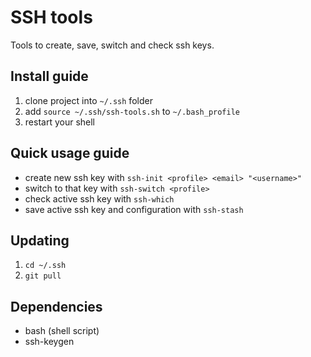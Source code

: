 # SSH tools
Tools to create, save, switch and check ssh keys.

## Install guide
 1. clone project into `~/.ssh` folder
 2. add `source ~/.ssh/ssh-tools.sh` to `~/.bash_profile`
 3. restart your shell

## Quick usage guide
 * create new ssh key with `ssh-init <profile> <email> "<username>"`
 * switch to that key with `ssh-switch <profile>`
 * check active ssh key with `ssh-which`
 * save active ssh key and configuration with `ssh-stash`

## Updating
 1. `cd ~/.ssh`
 2. `git pull`

## Dependencies
 * bash (shell script)
 * ssh-keygen

